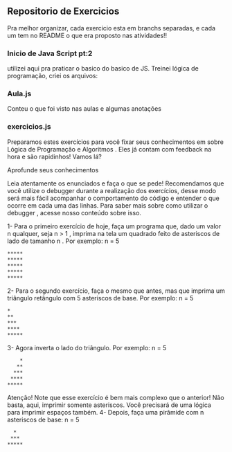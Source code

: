 ## Repositorio de Exercicios
Pra melhor organizar, cada exercicio esta em branchs separadas, e cada um tem no README o que era proposto nas atividades!!
### Inicio de Java Script pt:2

utilizei aqui pra praticar o basico do basico de JS.
Treinei lógica de programação, criei os arquivos:

### Aula.js

Conteu o que foi visto nas aulas e algumas anotações

### exercicios.js

Preparamos estes exercícios para você fixar seus conhecimentos em sobre Lógica de Programação e Algoritmos . Eles já contam com feedback na hora e são rapidinhos! Vamos lá?

Aprofunde seus conhecimentos

Leia atentamente os enunciados e faça o que se pede!
Recomendamos que você utilize o debugger durante a realização dos exercícios, desse modo será mais fácil acompanhar o comportamento do código e entender o que ocorre em cada uma das linhas. Para saber mais sobre como utilizar o debugger , acesse nosso conteúdo sobre isso.

1- Para o primeiro exercício de hoje, faça um programa que, dado um valor n qualquer, seja n > 1 , imprima na tela um quadrado feito de asteriscos de lado de tamanho n . Por exemplo:
n = 5

    *****
    *****
    *****
    *****
    *****

2- Para o segundo exercício, faça o mesmo que antes, mas que imprima um triângulo retângulo com 5 asteriscos de base. Por exemplo:
n = 5

    *
    **
    ***
    ****
    *****

3- Agora inverta o lado do triângulo. Por exemplo:
n = 5

        *
       **
      ***
     ****
    *****

Atenção! Note que esse exercício é bem mais complexo que o anterior! Não basta, aqui, imprimir somente asteriscos. Você precisará de uma lógica para imprimir espaços também.
4- Depois, faça uma pirâmide com n asteriscos de base:
n = 5

      *
     ***
    *****
